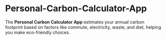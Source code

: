 # Personal-Carbon-Calculator-App
The **Personal Carbon Calculator App** estimates your annual carbon footprint based on factors like commute, electricity, waste, and diet, helping you make eco-friendly choices.
